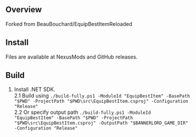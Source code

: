## Overview

Forked from BeauBouchard/EquipBestItemReloaded

## Install

Files are available at NexusMods and GitHub releases.

## Build

1. Install .NET SDK.\
   2.1 Build using `./build-fully.ps1 -ModuleId "EquipBestItem" -BasePath "$PWD" -ProjectPath "$PWD\src\EquipBestItem.csproj" -Configuration "Release"`\
   2.2 Or specify output path `./build-fully.ps1 -ModuleId "EquipBestItem" -BasePath "$PWD" -ProjectPath "$PWD\src\EquipBestItem.csproj" -OutputPath "$BANNERLORD_GAME_DIR" -Configuration "Release"`
